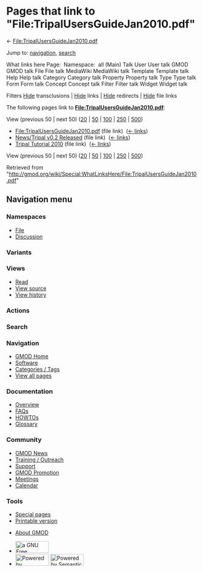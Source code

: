 <div id="mw-page-base" class="noprint">

</div>

<div id="mw-head-base" class="noprint">

</div>

<div id="content" class="mw-body" role="main">

<span id="top"></span>

<div id="mw-js-message" style="display:none;">

</div>



# <span dir="auto">Pages that link to "File:TripalUsersGuideJan2010.pdf"</span>

<div id="bodyContent">

<div id="contentSub">

←
[File:TripalUsersGuideJan2010.pdf](/wiki/File:TripalUsersGuideJan2010.pdf "File:TripalUsersGuideJan2010.pdf")

</div>

<div id="jump-to-nav" class="mw-jump">

Jump to: [navigation](#mw-navigation), [search](#p-search)

</div>

<div id="mw-content-text">

What links here Page:  Namespace:  all (Main) Talk User User talk GMOD
GMOD talk File File talk MediaWiki MediaWiki talk Template Template talk
Help Help talk Category Category talk Property Property talk Type Type
talk Form Form talk Concept Concept talk Filter Filter talk Widget
Widget talk

Filters
[Hide](/mediawiki/index.php?title=Special:WhatLinksHere/File:TripalUsersGuideJan2010.pdf&hidetrans=1 "Special:WhatLinksHere/File:TripalUsersGuideJan2010.pdf")
transclusions \|
[Hide](/mediawiki/index.php?title=Special:WhatLinksHere/File:TripalUsersGuideJan2010.pdf&hidelinks=1 "Special:WhatLinksHere/File:TripalUsersGuideJan2010.pdf")
links \|
[Hide](/mediawiki/index.php?title=Special:WhatLinksHere/File:TripalUsersGuideJan2010.pdf&hideredirs=1 "Special:WhatLinksHere/File:TripalUsersGuideJan2010.pdf")
redirects \|
[Hide](/mediawiki/index.php?title=Special:WhatLinksHere/File:TripalUsersGuideJan2010.pdf&hideimages=1 "Special:WhatLinksHere/File:TripalUsersGuideJan2010.pdf")
file links

The following pages link to
**[File:TripalUsersGuideJan2010.pdf](/wiki/File:TripalUsersGuideJan2010.pdf "File:TripalUsersGuideJan2010.pdf")**:

View (previous 50 \| next 50)
([20](/mediawiki/index.php?title=Special:WhatLinksHere/File:TripalUsersGuideJan2010.pdf&limit=20 "Special:WhatLinksHere/File:TripalUsersGuideJan2010.pdf")
\|
[50](/mediawiki/index.php?title=Special:WhatLinksHere/File:TripalUsersGuideJan2010.pdf&limit=50 "Special:WhatLinksHere/File:TripalUsersGuideJan2010.pdf")
\|
[100](/mediawiki/index.php?title=Special:WhatLinksHere/File:TripalUsersGuideJan2010.pdf&limit=100 "Special:WhatLinksHere/File:TripalUsersGuideJan2010.pdf")
\|
[250](/mediawiki/index.php?title=Special:WhatLinksHere/File:TripalUsersGuideJan2010.pdf&limit=250 "Special:WhatLinksHere/File:TripalUsersGuideJan2010.pdf")
\|
[500](/mediawiki/index.php?title=Special:WhatLinksHere/File:TripalUsersGuideJan2010.pdf&limit=500 "Special:WhatLinksHere/File:TripalUsersGuideJan2010.pdf"))

- [File:TripalUsersGuideJan2010.pdf](/wiki/File:TripalUsersGuideJan2010.pdf "File:TripalUsersGuideJan2010.pdf")
  (file link) ‎ <span class="mw-whatlinkshere-tools">([←
  links](/mediawiki/index.php?title=Special:WhatLinksHere&target=File%3ATripalUsersGuideJan2010.pdf "Special:WhatLinksHere"))</span>
- [News/Tripal v0.2
  Released](/wiki/News/Tripal_v0.2_Released "News/Tripal v0.2 Released")
  (file link) ‎ <span class="mw-whatlinkshere-tools">([←
  links](/mediawiki/index.php?title=Special:WhatLinksHere&target=News%2FTripal+v0.2+Released "Special:WhatLinksHere"))</span>
- [Tripal Tutorial
  2010](/wiki/Tripal_Tutorial_2010 "Tripal Tutorial 2010") (file link) ‎
  <span class="mw-whatlinkshere-tools">([←
  links](/mediawiki/index.php?title=Special:WhatLinksHere&target=Tripal+Tutorial+2010 "Special:WhatLinksHere"))</span>

View (previous 50 \| next 50)
([20](/mediawiki/index.php?title=Special:WhatLinksHere/File:TripalUsersGuideJan2010.pdf&limit=20 "Special:WhatLinksHere/File:TripalUsersGuideJan2010.pdf")
\|
[50](/mediawiki/index.php?title=Special:WhatLinksHere/File:TripalUsersGuideJan2010.pdf&limit=50 "Special:WhatLinksHere/File:TripalUsersGuideJan2010.pdf")
\|
[100](/mediawiki/index.php?title=Special:WhatLinksHere/File:TripalUsersGuideJan2010.pdf&limit=100 "Special:WhatLinksHere/File:TripalUsersGuideJan2010.pdf")
\|
[250](/mediawiki/index.php?title=Special:WhatLinksHere/File:TripalUsersGuideJan2010.pdf&limit=250 "Special:WhatLinksHere/File:TripalUsersGuideJan2010.pdf")
\|
[500](/mediawiki/index.php?title=Special:WhatLinksHere/File:TripalUsersGuideJan2010.pdf&limit=500 "Special:WhatLinksHere/File:TripalUsersGuideJan2010.pdf"))

</div>

<div class="printfooter">

Retrieved from
"<http://gmod.org/wiki/Special:WhatLinksHere/File:TripalUsersGuideJan2010.pdf>"

</div>

<div id="catlinks" class="catlinks catlinks-allhidden">

</div>

<div class="visualClear">

</div>

</div>

</div>

<div id="mw-navigation">

## Navigation menu

<div id="mw-head">



<div id="left-navigation">

<div id="p-namespaces" class="vectorTabs" role="navigation"
aria-labelledby="p-namespaces-label">

### Namespaces

- <span id="ca-nstab-image"><a href="/wiki/File:TripalUsersGuideJan2010.pdf" accesskey="c"
  title="View the file page [c]">File</a></span>
- <span id="ca-talk"><a
  href="/mediawiki/index.php?title=File_talk:TripalUsersGuideJan2010.pdf&amp;action=edit&amp;redlink=1"
  accesskey="t"
  title="Discussion about the content page [t]">Discussion</a></span>

</div>

<div id="p-variants" class="vectorMenu emptyPortlet" role="navigation"
aria-labelledby="p-variants-label">

### 

### Variants[](#)

<div class="menu">

</div>

</div>

</div>

<div id="right-navigation">

<div id="p-views" class="vectorTabs" role="navigation"
aria-labelledby="p-views-label">

### Views

- <span id="ca-view">[Read](/wiki/File:TripalUsersGuideJan2010.pdf)</span>
- <span id="ca-viewsource"><a
  href="/mediawiki/index.php?title=File:TripalUsersGuideJan2010.pdf&amp;action=edit"
  accesskey="e" title="This page is protected.
  You can view its source [e]">View source</a></span>
- <span id="ca-history"><a
  href="/mediawiki/index.php?title=File:TripalUsersGuideJan2010.pdf&amp;action=history"
  accesskey="h" title="Past revisions of this page [h]">View history</a></span>

</div>

<div id="p-cactions" class="vectorMenu emptyPortlet" role="navigation"
aria-labelledby="p-cactions-label">

### Actions[](#)

<div class="menu">

</div>

</div>

<div id="p-search" role="search">

### Search

<div id="simpleSearch">

</div>

</div>

</div>

</div>

<div id="mw-panel">

<div id="p-logo" role="banner">

<a href="/wiki/Main_Page"
style="background-image: url(http://gmod.org/images/GMOD-cogs.png);"
title="Visit the main page"></a>

</div>

<div id="p-Navigation" class="portal" role="navigation"
aria-labelledby="p-Navigation-label">

### Navigation

<div class="body">

- <span id="n-GMOD-Home">[GMOD Home](/wiki/Main_Page)</span>
- <span id="n-Software">[Software](/wiki/GMOD_Components)</span>
- <span id="n-Categories-.2F-Tags">[Categories /
  Tags](/wiki/Categories)</span>
- <span id="n-View-all-pages">[View all
  pages](/wiki/Special:AllPages)</span>

</div>

</div>

<div id="p-Documentation" class="portal" role="navigation"
aria-labelledby="p-Documentation-label">

### Documentation

<div class="body">

- <span id="n-Overview">[Overview](/wiki/Overview)</span>
- <span id="n-FAQs">[FAQs](/wiki/Category:FAQ)</span>
- <span id="n-HOWTOs">[HOWTOs](/wiki/Category:HOWTO)</span>
- <span id="n-Glossary">[Glossary](/wiki/Glossary)</span>

</div>

</div>

<div id="p-Community" class="portal" role="navigation"
aria-labelledby="p-Community-label">

### Community

<div class="body">

- <span id="n-GMOD-News">[GMOD News](/wiki/GMOD_News)</span>
- <span id="n-Training-.2F-Outreach">[Training /
  Outreach](/wiki/Training_and_Outreach)</span>
- <span id="n-Support">[Support](/wiki/Support)</span>
- <span id="n-GMOD-Promotion">[GMOD
  Promotion](/wiki/GMOD_Promotion)</span>
- <span id="n-Meetings">[Meetings](/wiki/Meetings)</span>
- <span id="n-Calendar">[Calendar](/wiki/Calendar)</span>

</div>

</div>

<div id="p-tb" class="portal" role="navigation"
aria-labelledby="p-tb-label">

### Tools

<div class="body">

- <span id="t-specialpages"><a href="/wiki/Special:SpecialPages" accesskey="q"
  title="A list of all special pages [q]">Special pages</a></span>
- <span id="t-print"><a
  href="/mediawiki/index.php?title=Special:WhatLinksHere/File:TripalUsersGuideJan2010.pdf&amp;printable=yes"
  rel="alternate" accesskey="p"
  title="Printable version of this page [p]">Printable version</a></span>

</div>

</div>

</div>

</div>

<div id="footer" role="contentinfo">

- <span id="footer-places-about">[About
  GMOD](/wiki/GMOD:About "GMOD:About")</span>

<!-- -->

- <span id="footer-copyrightico">[<img src="http://www.gnu.org/graphics/gfdl-logo-small.png" width="88"
  height="31" alt="a GNU Free Documentation License" />](http://www.gnu.org/licenses/fdl-1.3.html)</span>
- <span id="footer-poweredbyico">[<img src="/mediawiki/skins/common/images/poweredby_mediawiki_88x31.png"
  width="88" height="31" alt="Powered by MediaWiki" />](//www.mediawiki.org/)
  [<img
  src="/mediawiki/extensions/SemanticMediaWiki/includes/../resources/images/smw_button.png"
  width="88" height="31" alt="Powered by Semantic MediaWiki" />](https://www.semantic-mediawiki.org/wiki/Semantic_MediaWiki)</span>

<div style="clear:both">

</div>

</div>
